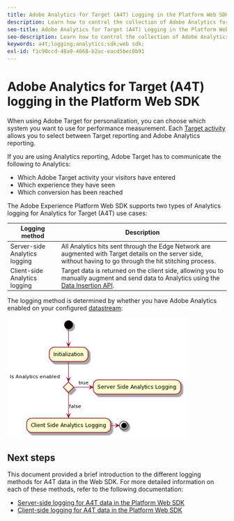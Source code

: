 ```yaml
---
title: Adobe Analytics for Target (A4T) Logging in the Platform Web SDK
description: Learn how to control the collection of Adobe Analytics for Target (A4T) data using the Experience Platform Web SDK.
seo-title: Adobe Analytics for Target (A4T) Logging in the Platform Web SDK
seo-description: Learn how to control the collection of Adobe Analytics for Target (A4T) data using the Experience Platform Web SDK.
keywords: a4t;logging;analytics;sdk;web sdk;
exl-id: f1c90ccd-48a9-4668-b2ac-eacd5bec0b91
---
```

# Adobe Analytics for Target (A4T) logging in the Platform Web SDK

When using Adobe Target for personalization, you can choose which system you want to use for performance measurement. Each [Target activity](https://experienceleague.adobe.com/docs/target/using/activities/target-activities-guide.html) allows you to select between Target reporting and Adobe Analytics reporting. 

If you are using Analytics reporting, Adobe Target has to communicate the following to Analytics:

* Which Adobe Target activity your visitors have entered
* Which experience they have seen
* Which conversion has been reached

The Adobe Experience Platform Web SDK supports two types of Analytics logging for Analytics for Target (A4T) use cases:

| Logging method | Description |
| --- | --- |
| Server-side Analytics logging | All Analytics hits sent through the Edge Network are augmented with Target details on the server side, without having to go through the hit stitching process.  | 
| Client-side Analytics logging | Target data is returned on the client side, allowing you to manually augment and send data to Analytics using the [Data Insertion API](https://experienceleague.adobe.com/docs/analytics/import/c-data-insertion-api.html).| 

The logging method is determined by whether you have Adobe Analytics enabled on your configured [datastream](../../../datastreams/overview.md):

![Logging method decision flow](../assets/analytics-logging.png)

## Next steps

This document provided a brief introduction to the different logging methods for A4T data in the Web SDK. For more detailed information on each of these methods, refer to the following documentation:

* [Server-side logging for A4T data in the Platform Web SDK](./server-side.md)
* [Client-side logging for A4T data in the Platform Web SDK](./client-side.md)
